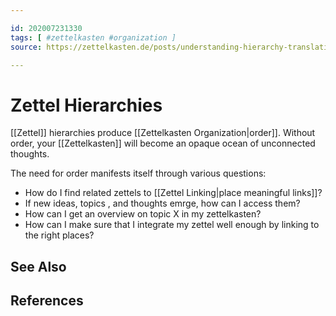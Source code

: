 ```yaml
---

id: 202007231330
tags: [ #zettelkasten #organization ]
source: https://zettelkasten.de/posts/understanding-hierarchy-translating-folgezettel/

---
```


# Zettel Hierarchies
[[Zettel]] hierarchies produce [[Zettelkasten Organization|order]]. Without order, your [[Zettelkasten]] will become an opaque ocean of unconnected thoughts. 

The need for order manifests itself through various questions:
- How do I find related zettels to [[Zettel Linking|place meaningful links]]?
- If new ideas, topics , and thoughts emrge, how can I access them?
- How can I get an overview on topic X in my zettelkasten?
- How can I make sure that I integrate my zettel well enough by linking to the right places?

## See Also

## References

